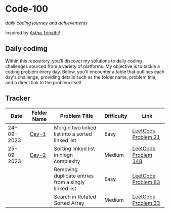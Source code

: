# Code-100
*daily coding journey and achievements*

Inspired by [Astha Tripathi](https://github.com/asthatripathi17)!

## Daily codimg

Within this repository, you'll discover my solutions to daily coding challenges sourced from a variety of platforms. My objective is to tackle a coding problem every day. 
Below, you'll encounter a table that outlines each day's challenge, providing details such as the folder name, problem title, and a direct link to the problem itself.

## Tracker
| Date       | Folder Name          | Problem Title      | Difficulty         | Link                                      |
|------------|----------------------|--------------------|--------------------|-------------------------------------------|
| 24-09-2023 | [Day-1](https://github.com/manavvgarg/code-100/tree/main/Day-1)| Mergin two linked list into a sorted linked list | Easy | [LeetCode Problem 21](https://leetcode.com/problems/merge-two-sorted-lists/) |
| 25-09-2023 | [Day-2](https://github.com/manavvgarg/code-100/tree/main/Day-2)| Sorting linked list in nlogn complexity | Medium | [LeetCode Problem 148](https://leetcode.com/problems/sort-list/) |
|  |  | Removing duplicate entries from a singly linked list | Easy | [LeetCode Problem 83](https://leetcode.com/problems/remove-duplicates-from-sorted-list/) |
|  |  | Search in Rotated Sorted Array | Medium | [LeetCode Problem 33](https://leetcode.com/problems/search-in-rotated-sorted-array/) |
